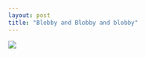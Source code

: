 ```yaml
---
layout: post
title: "Blobby and Blobby and blobby"
---
```

<img id="img" src=" {{ site.baseurl}}/images/3-07-21-20-Blobby-and-Blobby-and-blobby.png"/>